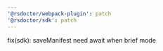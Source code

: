 ```yaml
---
'@rsdoctor/webpack-plugin': patch
'@rsdoctor/sdk': patch
---
```


fix(sdk): saveManifest need await when brief mode
